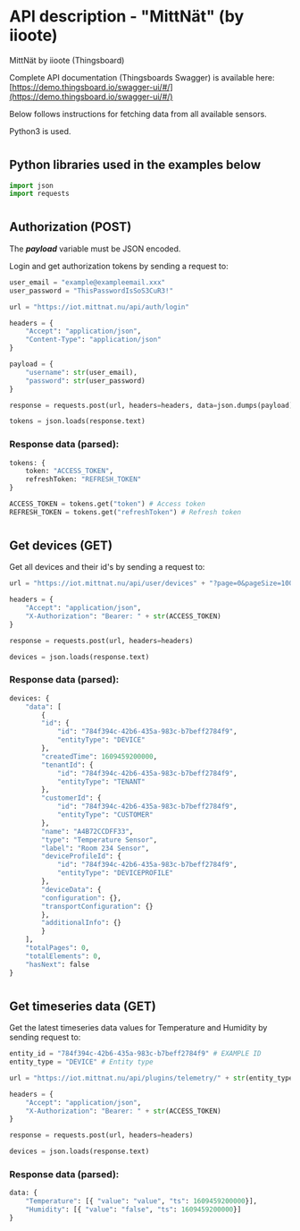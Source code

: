# API description - "MittNät" (by iioote)

MittNät by iioote (Thingsboard)

Complete API documentation (Thingsboards Swagger) is available here: [https://demo.thingsboard.io/swagger-ui/#/](https://demo.thingsboard.io/swagger-ui/#/)

Below follows instructions for fetching data from all available sensors.

Python3 is used.

#

## Python libraries used in the examples below
```Python
import json
import requests
```

#

## **Authorization (POST)**

The **_payload_** variable must be JSON encoded.

Login and get authorization tokens by sending a request to:
```Python
user_email = "example@exampleemail.xxx"
user_password = "ThisPasswordIsSoS3CuR3!"

url = "https://iot.mittnat.nu/api/auth/login"

headers = {
    "Accept": "application/json",
    "Content-Type": "application/json"
}

payload = {
    "username": str(user_email),
    "password": str(user_password)
}

response = requests.post(url, headers=headers, data=json.dumps(payload))

tokens = json.loads(response.text)
```
### Response data (parsed):
```Python
tokens: {
    token: "ACCESS_TOKEN",
    refreshToken: "REFRESH_TOKEN"
}

ACCESS_TOKEN = tokens.get("token") # Access token
REFRESH_TOKEN = tokens.get("refreshToken") # Refresh token
```

#

## **Get devices (GET)**

Get all devices and their id's by sending a request to:

```Python
url = "https://iot.mittnat.nu/api/user/devices" + "?page=0&pageSize=100"

headers = {
    "Accept": "application/json",
    "X-Authorization": "Bearer: " + str(ACCESS_TOKEN)
}

response = requests.post(url, headers=headers)

devices = json.loads(response.text)
```

### Response data (parsed):
```Python
devices: {
    "data": [
        {
        "id": {
            "id": "784f394c-42b6-435a-983c-b7beff2784f9",
            "entityType": "DEVICE"
        },
        "createdTime": 1609459200000,
        "tenantId": {
            "id": "784f394c-42b6-435a-983c-b7beff2784f9",
            "entityType": "TENANT"
        },
        "customerId": {
            "id": "784f394c-42b6-435a-983c-b7beff2784f9",
            "entityType": "CUSTOMER"
        },
        "name": "A4B72CCDFF33",
        "type": "Temperature Sensor",
        "label": "Room 234 Sensor",
        "deviceProfileId": {
            "id": "784f394c-42b6-435a-983c-b7beff2784f9",
            "entityType": "DEVICEPROFILE"
        },
        "deviceData": {
        "configuration": {},
        "transportConfiguration": {}
        },
        "additionalInfo": {}
        }
    ],
    "totalPages": 0,
    "totalElements": 0,
    "hasNext": false
}
```

#

## **Get timeseries data (GET)**

Get the latest timeseries data values for Temperature and Humidity by sending request to:

```Python
entity_id = "784f394c-42b6-435a-983c-b7beff2784f9" # EXAMPLE ID
entity_type = "DEVICE" # Entity type

url = "https://iot.mittnat.nu/api/plugins/telemetry/" + str(entity_type) + "/" + str(entity_id) + "/values/timeseries" + "?keys=Temperature,Humidity"

headers = {
    "Accept": "application/json",
    "X-Authorization": "Bearer: " + str(ACCESS_TOKEN)
}

response = requests.post(url, headers=headers)

devices = json.loads(response.text)

```
### Response data (parsed):
```Python
data: {
    "Temperature": [{ "value": "value", "ts": 1609459200000}],
    "Humidity": [{ "value": "false", "ts": 1609459200000}]
}
```

#
